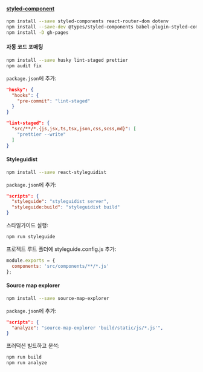 



#### [styled-component](https://styled-components.com/)

```sh
npm install --save styled-components react-router-dom dotenv
npm install --save-dev @types/styled-components babel-plugin-styled-components @types/react-router-dom
npm install -D gh-pages
```





#### 자동 코드 포매팅

```sh
npm install --save husky lint-staged prettier
npm audit fix
```

`package.json`에 추가:

```json
"husky": {
  "hooks": {
    "pre-commit": "lint-staged"
  }
}
```

```json
"lint-staged": {
  "src/**/*.{js,jsx,ts,tsx,json,css,scss,md}": [
    "prettier --write"
  ]
}
```

#### Styleguidist

```sh
npm install --save react-styleguidist
```

`package.json`에 추가:

```json
"scripts": {
  "styleguide": "styleguidist server",
  "styleguide:build": "styleguidist build"
}
```

스타일가이드 실행:

```sh
npm run styleguide
```

프로젝트 루트 폴더에 styleguide.config.js 추가:

```js
module.exports = {
  components: 'src/components/**/*.js'
};
```

#### Source map explorer

```sh
npm install --save source-map-explorer
```

`package.json`에 추가:

```json
"scripts": {
  "analyze": "source-map-explorer 'build/static/js/*.js'",
}
```

프러덕션 빌드하고 분석:

```sh
npm run build
npm run analyze
```


